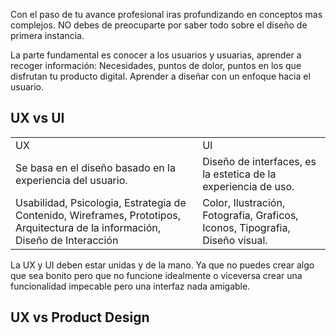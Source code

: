 Con el paso de tu avance profesional iras profundizando en conceptos mas complejos. NO debes de preocuparte por saber todo sobre el diseño de primera instancia.

La parte fundamental es conocer a los usuarios y usuarias, aprender a recoger información: Necesidades, puntos de dolor, puntos en los que disfrutan tu producto digital.
Aprender a diseñar con un enfoque hacia el usuario.

<h2>UX vs UI</h2>

<table>
<tr>
    <td>UX</td>
    <td>UI</td>
</tr>
<tr>
    <td>Se basa en el diseño basado en la experiencia del usuario.</td>
    <td>Diseño de interfaces, es la estetica de la experiencia de uso.</td>
</tr>
<tr>
    <td>Usabilidad, Psicologia, Estrategia de Contenido, Wireframes, Prototipos, Arquitectura de la información, Diseño de Interacción</td>
    <td>Color, Ilustración, Fotografia, Graficos, Iconos, Tipografia, Diseño visual.</td>
</tr>
</table>

La UX y UI deben estar unidas y de la mano. Ya que no puedes crear algo que sea bonito pero que no funcione idealmente o viceversa crear una funcionalidad impecable pero una interfaz nada amigable.

<h2>UX vs Product Design</h2>

